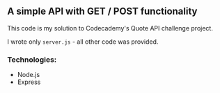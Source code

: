 ## A simple API with GET / POST functionality

This code is my solution to Codecademy's Quote API challenge project.

I wrote only `server.js` - all other code was provided.

### Technologies:
- Node.js
- Express